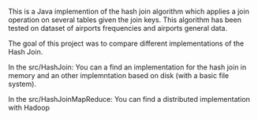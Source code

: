 
This is a Java implemention of the hash join algorithm which applies a  join operation on several tables given the join keys.
This algorithm has been tested on dataset of airports frequencies and airports general data.

The goal of this project was to compare different implementations of the Hash Join.

In the src/HashJoin:
You can a find an implementation for the hash join in memory and an other implemntation based on disk (with a basic file system).

In the src/HashJoinMapReduce:
You can find a distributed implementation with Hadoop
